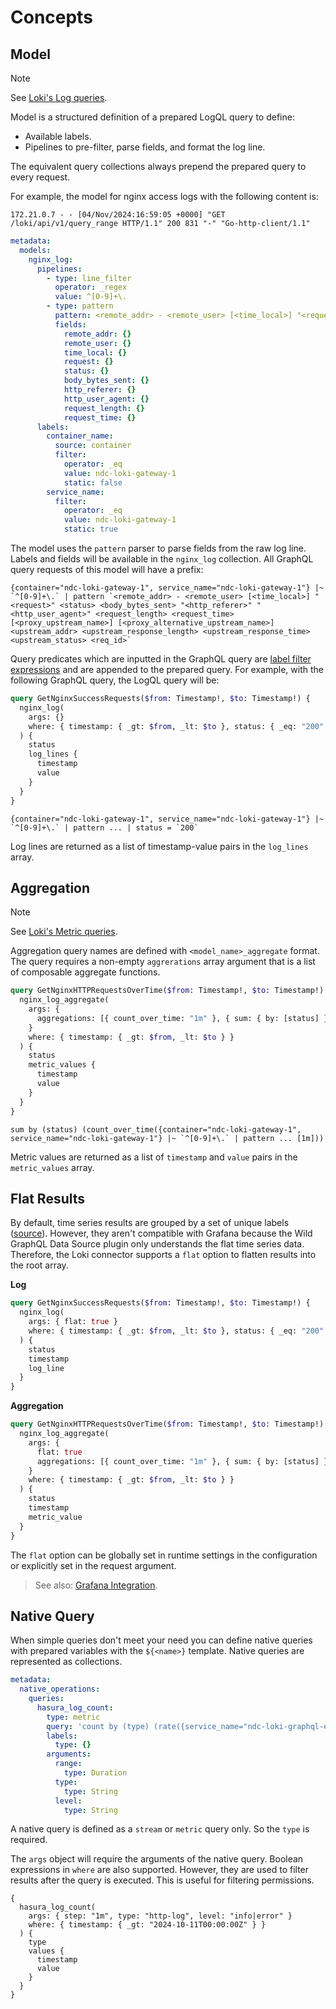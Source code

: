 # Concepts

## Model

> [!NOTE]
> See [Loki's Log queries](https://grafana.com/docs/loki/latest/query/log_queries/).

Model is a structured definition of a prepared LogQL query to define:

- Available labels.
- Pipelines to pre-filter, parse fields, and format the log line.

The equivalent query collections always prepend the prepared query to every request.

For example, the model for nginx access logs with the following content is:

```log
172.21.0.7 - - [04/Nov/2024:16:59:05 +0000] "GET /loki/api/v1/query_range HTTP/1.1" 200 831 "-" "Go-http-client/1.1"
```

```yaml
metadata:
  models:
    nginx_log:
      pipelines:
        - type: line_filter
          operator: _regex
          value: ^[0-9]+\.
        - type: pattern
          pattern: <remote_addr> - <remote_user> [<time_local>] "<request>" <status> <body_bytes_sent> "<http_referer>" "<http_user_agent>" <request_length> <request_time> [<proxy_upstream_name>] [<proxy_alternative_upstream_name>] <upstream_addr> <upstream_response_length> <upstream_response_time> <upstream_status> <req_id>
          fields:
            remote_addr: {}
            remote_user: {}
            time_local: {}
            request: {}
            status: {}
            body_bytes_sent: {}
            http_referer: {}
            http_user_agent: {}
            request_length: {}
            request_time: {}
      labels:
        container_name:
          source: container
          filter:
            operator: _eq
            value: ndc-loki-gateway-1
            static: false
        service_name:
          filter:
            operator: _eq
            value: ndc-loki-gateway-1
            static: true
```

The model uses the `pattern` parser to parse fields from the raw log line. Labels and fields will be available in the `nginx_log` collection. All GraphQL query requests of this model will have a prefix:

```
{container="ndc-loki-gateway-1", service_name="ndc-loki-gateway-1"} |~ `^[0-9]+\.` | pattern `<remote_addr> - <remote_user> [<time_local>] "<request>" <status> <body_bytes_sent> "<http_referer>" "<http_user_agent>" <request_length> <request_time> [<proxy_upstream_name>] [<proxy_alternative_upstream_name>] <upstream_addr> <upstream_response_length> <upstream_response_time> <upstream_status> <req_id>`
```

Query predicates which are inputted in the GraphQL query are [label filter expressions](https://grafana.com/docs/loki/latest/query/log_queries/#label-filter-expression) and are appended to the prepared query. For example, with the following GraphQL query, the LogQL query will be:

```graphql
query GetNginxSuccessRequests($from: Timestamp!, $to: Timestamp!) {
  nginx_log(
    args: {}
    where: { timestamp: { _gt: $from, _lt: $to }, status: { _eq: "200" } }
  ) {
    status
    log_lines {
      timestamp
      value
    }
  }
}
```

```log
{container="ndc-loki-gateway-1", service_name="ndc-loki-gateway-1"} |~ `^[0-9]+\.` | pattern ... | status = `200`
```

Log lines are returned as a list of timestamp-value pairs in the `log_lines` array.

## Aggregation

> [!NOTE]
> See [Loki's Metric queries](https://grafana.com/docs/loki/latest/query/metric_queries/).

Aggregation query names are defined with `<model_name>_aggregate` format. The query requires a non-empty `aggrerations` array argument that is a list of composable aggregate functions.

```graphql
query GetNginxHTTPRequestsOverTime($from: Timestamp!, $to: Timestamp!) {
  nginx_log_aggregate(
    args: {
      aggregations: [{ count_over_time: "1m" }, { sum: { by: [status] } }]
    }
    where: { timestamp: { _gt: $from, _lt: $to } }
  ) {
    status
    metric_values {
      timestamp
      value
    }
  }
}
```

```log
sum by (status) (count_over_time({container="ndc-loki-gateway-1", service_name="ndc-loki-gateway-1"} |~ `^[0-9]+\.` | pattern ... [1m]))
```

Metric values are returned as a list of `timestamp` and `value` pairs in the `metric_values` array.

## Flat Results

By default, time series results are grouped by a set of unique labels ([source](https://grafana.com/docs/loki/latest/reference/loki-http-api/#examples-2)). However, they aren't compatible with Grafana because the Wild GraphQL Data Source plugin only understands the flat time series data. Therefore, the Loki connector supports a `flat` option to flatten results into the root array.

**Log**

```graphql
query GetNginxSuccessRequests($from: Timestamp!, $to: Timestamp!) {
  nginx_log(
    args: { flat: true }
    where: { timestamp: { _gt: $from, _lt: $to }, status: { _eq: "200" } }
  ) {
    status
    timestamp
    log_line
  }
}
```

**Aggregation**

```graphql
query GetNginxHTTPRequestsOverTime($from: Timestamp!, $to: Timestamp!) {
  nginx_log_aggregate(
    args: {
      flat: true
      aggregations: [{ count_over_time: "1m" }, { sum: { by: [status] } }]
    }
    where: { timestamp: { _gt: $from, _lt: $to } }
  ) {
    status
    timestamp
    metric_value
  }
}
```

The `flat` option can be globally set in runtime settings in the configuration or explicitly set in the request argument.

> See also: [Grafana Integration](./grafana.md).

## Native Query

When simple queries don't meet your need you can define native queries with prepared variables with the `${<name>}` template. Native queries are represented as collections.

```yaml
metadata:
  native_operations:
    queries:
      hasura_log_count:
        type: metric
        query: 'count by (type) (rate({service_name="ndc-loki-graphql-engine-1", container="ndc-loki-graphql-engine-1"} | json level="level", type="type" | type = `${type}` | level =~ `${level}` [$range]))'
        labels:
          type: {}
        arguments:
          range:
            type: Duration
          type:
            type: String
          level:
            type: String
```

A native query is defined as a `stream` or `metric` query only. So the `type` is required.

The `args` object will require the arguments of the native query. Boolean expressions in `where` are also supported. However, they are used to filter results after the query is executed. This is useful for filtering permissions.

```gql
{
  hasura_log_count(
    args: { step: "1m", type: "http-log", level: "info|error" }
    where: { timestamp: { _gt: "2024-10-11T00:00:00Z" } }
  ) {
    type
    values {
      timestamp
      value
    }
  }
}
```
